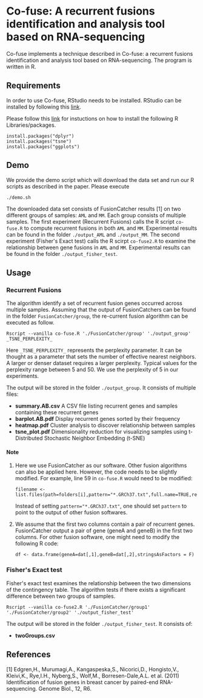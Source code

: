 # Co-fuse: A recurrent fusions identification and analysis tool based on RNA-sequencing

Co-fuse implements a technique described in Co-fuse: a recurrent fusions identification and analysis tool based on RNA-sequencing. The program is written in R.

## Requirements

In order to use Co-fuse, RStudio needs to be installed.
RStudio can be installed by following this [link](https://www.rstudio.com/products/rstudio/download/).

Please follow this [link](http://www.r-bloggers.com/installing-r-packages/) for instuctions on how to install the following R Libraries/packages.


```
install.packages("dplyr")
install.packages("tsne")
install.packages("ggplots")
```

## Demo

We provide the demo script which will download the data set and run our R scripts as described in the paper. Please execute

```shell
./demo.sh
```

The downloaded data set consists of FusionCatcher results [1] on two different groups of samples: `AML` and `MM`. Each group consists of multiple samples. The first experiment (Recurrent Fusions) calls the R script `co-fuse.R` to compute recurrent fusions in both `AML` and `MM`. Experimental results can be found in the folder `./output_AML` and `./output_MM`.
The second experiment (Fisher's Exact test) calls the R scirpt `co-fuse2.R` to examine the relationship between gene fusions in `AML` and `MM`. Experimental results can be found in the folder `./output_fisher_test`.

## Usage

### Recurrent Fusions

The algorithm identify a set of recurrent fusion genes occurred across multiple samples. Assuming that the output of FusionCatchers can be found in the folder `FusionCatcher/group`, the re-current fusion algorithm can be executed as follow.

```
Rscript --vanilla co-fuse.R './FusionCatcher/group' './output_group' _TSNE_PERPLEXITY_
```

Here `_TSNE_PERPLEXITY_` represents the perplexity parameter. It can be thought as a parameter that sets the number of effective nearest neighbors. A larger or denser dataset requires a larger perplexity. Typical values for the perplexity range between 5 and 50. We use the perplexity of 5 in our experiments.

The output will be stored in the folder `./output_group`. It consists of multiple files:
- **summary.AB.csv** A CSV file listing recurrent genes and samples containing these recurrent genes
- **barplot.AB.pdf** Display recurrent genes sorted by their frequency 
- **heatmap.pdf** Cluster analysis to discover relationship between samples
- **tsne_plot.pdf** Dimensionality reduction for visualizing samples using t-Distributed Stochastic Neighbor Embedding (t-SNE)

#### Note
1. Here we use FusionCatcher as our software. Other fusion algorithms can also be applied here. However, the code needs to be slightly modified. For example, line 59 in `co-fuse.R` would need to be modified:

    ```
    filename <- list.files(path=folders[i],pattern="*.GRCh37.txt",full.name=TRUE,recursive=TRUE)
    ```

    Instead of setting `pattern="*.GRCh37.txt"`, one should set `pattern` to point to the output of other fusion softwares.

2. We assume that the first two columns contain a pair of recurrent genes. FusionCatcher output a pair of gene (geneA and geneB) in the first two columns. For other fusion software, one might need to modify the following R code:

    ```
    df <- data.frame(geneA=dat[,1],geneB=dat[,2],stringsAsFactors = F)
    ```


### Fisher's Exact test

Fisher's exact test examines the relationship between the two dimensions of the contingency table. The algorithm tests if there exists a significant difference between two groups of samples.

```
Rscript --vanilla co-fuse2.R './FusionCatcher/group1' './FusionCatcher/group2' './output_fisher_test'
```

The output will be stored in the folder `./output_fisher_test`. It consists of:
- **twoGroups.csv**


<!---
TODO:
1. Fix co-fuse2.R to accept 3 arguments and check if the first 2 arguments contain more than one sample
2. Write more description on Fisher's Exact test
-->


## References

[1] Edgren,H., Murumagi,A., Kangaspeska,S., Nicorici,D., Hongisto,V., Kleivi,K., Rye,I.H., Nyberg,S., Wolf,M., Borresen-Dale,A.L. et al. (2011) Identification of fusion genes in breast cancer by paired-end RNA-sequencing. Genome Biol., 12, R6.

